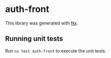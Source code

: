 # auth-front

This library was generated with [Nx](https://nx.dev).

## Running unit tests

Run `nx test auth-front` to execute the unit tests.
